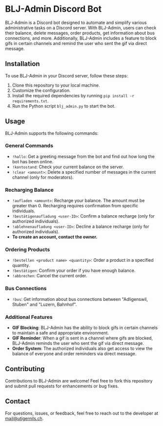 # BLJ-Admin Discord Bot

BLJ-Admin is a Discord bot designed to automate and simplify various administrative tasks on a Discord server. With BLJ-Admin, users can check their balance, delete messages, order products, get information about bus connections, and more. Additionally, BLJ-Admin includes a feature to block gifs in certain channels and remind the user who sent the gif via direct message.

## Installation

To use BLJ-Admin in your Discord server, follow these steps:

1. Clone this repository to your local machine.
2. Customize the configuration.
3. Install the required dependencies by running `pip install -r requirements.txt`.
4. Run the Python script `blj_admin.py` to start the bot.

## Usage

BLJ-Admin supports the following commands:

### General Commands

- `!hallo`: Get a greeting message from the bot and find out how long the bot has been online.
- `!kontostand`: Check your current balance on the server.
- `!clear <amount>`: Delete a specified number of messages in the current channel (only for moderators).

### Recharging Balance

- `!aufladen <amount>`: Recharge your balance. The amount must be greater than 0. Recharging requires confirmation from specific individuals.
- `!bestätigenaufladung <user-ID>`: Confirm a balance recharge (only for authorized individuals).
- `!ablehnenaufladung <user-ID>`: Decline a balance recharge (only for authorized individuals).
- **To create an account, contact the owner.**

### Ordering Products

- `!bestellen <product name> <quantity>`: Order a product in a specified quantity.
- `!bestätigen`: Confirm your order if you have enough balance.
- `!abbrechen`: Cancel the current order.

### Bus Connections

- `!bus`: Get information about bus connections between "Adligenswil, Stuben" and "Luzern, Bahnhof".

### Additional Features

- **GIF Blocking**: BLJ-Admin has the ability to block gifs in certain channels to maintain a safe and appropriate environment.
- **GIF Reminder**: When a gif is sent in a channel where gifs are blocked, BLJ-Admin reminds the user who sent the gif via direct message.
- **Order System**: The authorized individuals also get access to view the balance of everyone and order reminders via direct message.

## Contributing

Contributions to BLJ-Admin are welcome! Feel free to fork this repository and submit pull requests for enhancements or bug fixes.

## Contact

For questions, issues, or feedback, feel free to reach out to the developer at [mail@utigernils.ch](mailto:mail@utigernils.ch).
